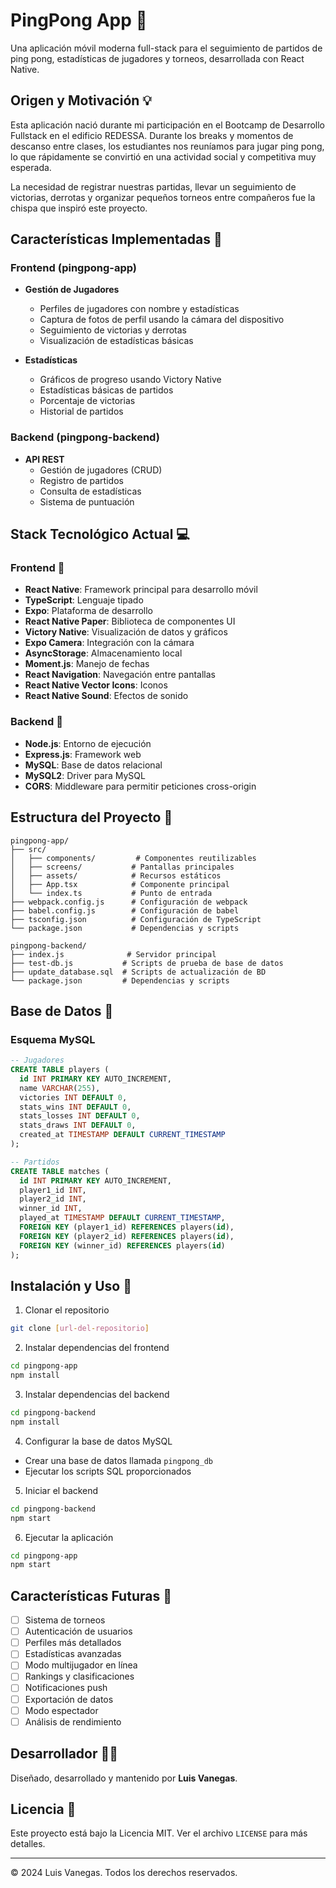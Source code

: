 # PingPong App 🏓

Una aplicación móvil moderna full-stack para el seguimiento de partidos de ping pong, estadísticas de jugadores y torneos, desarrollada con React Native.

## Origen y Motivación 💡

Esta aplicación nació durante mi participación en el Bootcamp de Desarrollo Fullstack en el edificio REDESSA. Durante los breaks y momentos de descanso entre clases, los estudiantes nos reuníamos para jugar ping pong, lo que rápidamente se convirtió en una actividad social y competitiva muy esperada.

La necesidad de registrar nuestras partidas, llevar un seguimiento de victorias, derrotas y organizar pequeños torneos entre compañeros fue la chispa que inspiró este proyecto.

## Características Implementadas 🌟

### Frontend (pingpong-app)
- **Gestión de Jugadores**
  - Perfiles de jugadores con nombre y estadísticas
  - Captura de fotos de perfil usando la cámara del dispositivo
  - Seguimiento de victorias y derrotas
  - Visualización de estadísticas básicas

- **Estadísticas**
  - Gráficos de progreso usando Victory Native
  - Estadísticas básicas de partidos
  - Porcentaje de victorias
  - Historial de partidos

### Backend (pingpong-backend)
- **API REST**
  - Gestión de jugadores (CRUD)
  - Registro de partidos
  - Consulta de estadísticas
  - Sistema de puntuación

## Stack Tecnológico Actual 💻

### Frontend 📱
- **React Native**: Framework principal para desarrollo móvil
- **TypeScript**: Lenguaje tipado
- **Expo**: Plataforma de desarrollo
- **React Native Paper**: Biblioteca de componentes UI
- **Victory Native**: Visualización de datos y gráficos
- **Expo Camera**: Integración con la cámara
- **AsyncStorage**: Almacenamiento local
- **Moment.js**: Manejo de fechas
- **React Navigation**: Navegación entre pantallas
- **React Native Vector Icons**: Iconos
- **React Native Sound**: Efectos de sonido

### Backend 🔧
- **Node.js**: Entorno de ejecución
- **Express.js**: Framework web
- **MySQL**: Base de datos relacional
- **MySQL2**: Driver para MySQL
- **CORS**: Middleware para permitir peticiones cross-origin

## Estructura del Proyecto 📁

```
pingpong-app/
├── src/
│   ├── components/         # Componentes reutilizables
│   ├── screens/           # Pantallas principales
│   ├── assets/            # Recursos estáticos
│   ├── App.tsx            # Componente principal
│   └── index.ts           # Punto de entrada
├── webpack.config.js      # Configuración de webpack
├── babel.config.js        # Configuración de babel
├── tsconfig.json          # Configuración de TypeScript
└── package.json           # Dependencias y scripts

pingpong-backend/
├── index.js              # Servidor principal
├── test-db.js           # Scripts de prueba de base de datos
├── update_database.sql  # Scripts de actualización de BD
└── package.json         # Dependencias y scripts
```

## Base de Datos 💾

### Esquema MySQL
```sql
-- Jugadores
CREATE TABLE players (
  id INT PRIMARY KEY AUTO_INCREMENT,
  name VARCHAR(255),
  victories INT DEFAULT 0,
  stats_wins INT DEFAULT 0,
  stats_losses INT DEFAULT 0,
  stats_draws INT DEFAULT 0,
  created_at TIMESTAMP DEFAULT CURRENT_TIMESTAMP
);

-- Partidos
CREATE TABLE matches (
  id INT PRIMARY KEY AUTO_INCREMENT,
  player1_id INT,
  player2_id INT,
  winner_id INT,
  played_at TIMESTAMP DEFAULT CURRENT_TIMESTAMP,
  FOREIGN KEY (player1_id) REFERENCES players(id),
  FOREIGN KEY (player2_id) REFERENCES players(id),
  FOREIGN KEY (winner_id) REFERENCES players(id)
);
```

## Instalación y Uso 🚀

1. Clonar el repositorio
```bash
git clone [url-del-repositorio]
```

2. Instalar dependencias del frontend
```bash
cd pingpong-app
npm install
```

3. Instalar dependencias del backend
```bash
cd pingpong-backend
npm install
```

4. Configurar la base de datos MySQL
- Crear una base de datos llamada `pingpong_db`
- Ejecutar los scripts SQL proporcionados

5. Iniciar el backend
```bash
cd pingpong-backend
npm start
```

6. Ejecutar la aplicación
```bash
cd pingpong-app
npm start
```

## Características Futuras 🔮

- [ ] Sistema de torneos
- [ ] Autenticación de usuarios
- [ ] Perfiles más detallados
- [ ] Estadísticas avanzadas
- [ ] Modo multijugador en línea
- [ ] Rankings y clasificaciones
- [ ] Notificaciones push
- [ ] Exportación de datos
- [ ] Modo espectador
- [ ] Análisis de rendimiento

## Desarrollador 👨‍💻

Diseñado, desarrollado y mantenido por **Luis Vanegas**.

## Licencia 📄

Este proyecto está bajo la Licencia MIT. Ver el archivo `LICENSE` para más detalles.

---

© 2024 Luis Vanegas. Todos los derechos reservados. 
